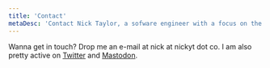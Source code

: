 ```yaml
---
title: 'Contact'
metaDesc: 'Contact Nick Taylor, a sofware engineer with a focus on the front-end.'
---
```


Wanna get in touch? Drop me an e-mail at nick at nickyt dot co. I am also pretty active on [Twitter](https://twitter.com/nickytonline) and [Mastodon](https://toot.cafe/@nickytonline).
